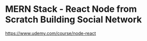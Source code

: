 # MERN Stack - React Node from Scratch Building Social Network
https://www.udemy.com/course/node-react
